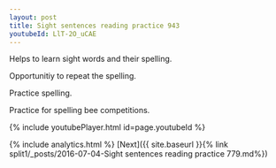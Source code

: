 ```yaml
---
layout: post
title: Sight sentences reading practice 943
youtubeId: LlT-2O_uCAE
---
```

 
 
Helps to learn sight words and their spelling.

Opportunitiy to repeat the spelling. 

Practice spelling. 
 
Practice for spelling bee competitions. 
 
{% include youtubePlayer.html id=page.youtubeId %}
 
 
{% include analytics.html %} 
[Next]({{ site.baseurl }}{% link  split1/_posts/2016-07-04-Sight sentences reading practice 779.md%})
 
